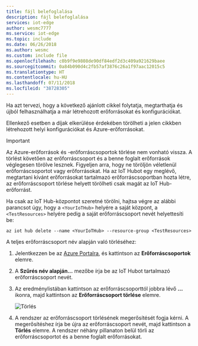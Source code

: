 ```yaml
---
title: fájl belefoglalása
description: fájl belefoglalása
services: iot-edge
author: wesmc7777
ms.service: iot-edge
ms.topic: include
ms.date: 06/26/2018
ms.author: wesmc
ms.custom: include file
ms.openlocfilehash: c0b9f9e9808de90df84edf2d3c409a921629baee
ms.sourcegitcommit: 0a84b090d4c2fb57af3876c26a1f97aac12015c5
ms.translationtype: HT
ms.contentlocale: hu-HU
ms.lasthandoff: 07/11/2018
ms.locfileid: "38728305"
---
```

Ha azt tervezi, hogy a következő ajánlott cikkel folytatja, megtarthatja és újból felhasználhatja a már létrehozott erőforrásokat és konfigurációkat.

Ellenkező esetben a díjak elkerülése érdekében törölheti a jelen cikkben létrehozott helyi konfigurációkat és Azure-erőforrásokat. 

> [!IMPORTANT]
> Az Azure-erőforrások és -erőforráscsoportok törlése nem vonható vissza. A törlést követően az erőforráscsoport és a benne foglalt erőforrások véglegesen törölve lesznek. Figyeljen arra, hogy ne töröljön véletlenül erőforráscsoportot vagy erőforrásokat. Ha az IoT Hubot egy meglévő, megtartani kívánt erőforrásokat tartalmazó erőforráscsoportban hozta létre, az erőforráscsoport törlése helyett törölheti csak magát az IoT Hub-erőforrást.
>

Ha csak az IoT Hub-központot szeretné törölni, hajtsa végre az alábbi parancsot úgy, hogy a `<YourIoTHub>` helyére a saját központ, a `<TestResources>` helyére pedig a saját erőforráscsoport nevét helyettesíti be:

```azurecli-interactive
az iot hub delete --name <YourIoTHub> --resource-group <TestResources>
```


A teljes erőforráscsoport név alapján való törléséhez:

1. Jelentkezzen be az [Azure Portalra](https://portal.azure.com), és kattintson az **Erőforráscsoportok** elemre.

2. A **Szűrés név alapján...** mezőbe írja be az IoT Hubot tartalmazó erőforráscsoport nevét. 

3. Az eredménylistában kattintson az erőforráscsoporttól jobbra lévő **…** ikonra, majd kattintson az **Erőforráscsoport törlése** elemre.

    ![Törlés](./media/iot-edge-quickstarts-clean-up-resources/iot-edge-delete-resource-group.png)

4. A rendszer az erőforráscsoport törlésének megerősítését fogja kérni. A megerősítéshez írja be újra az erőforráscsoport nevét, majd kattintson a **Törlés** elemre. A rendszer néhány pillanaton belül törli az erőforráscsoportot és a benne foglalt erőforrásokat.






